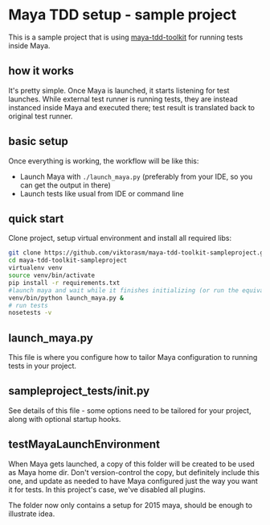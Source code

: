 # Maya TDD setup - sample project

This is a sample project that is using [maya-tdd-toolkit](https://github.com/viktorasm/maya-tdd-toolkit) for running tests inside Maya.

## how it works

It's pretty simple. Once Maya is launched, it starts listening for test launches.
While external test runner is running tests, they are instead instanced inside Maya and executed there; test result
is translated back to original test runner.

## basic setup

Once everything is working, the workflow will be like this:

* Launch Maya with `./launch_maya.py` (preferably from your IDE, so you can get the output in there)
* Launch tests like usual from IDE or command line

## quick start

Clone project, setup virtual environment and install all required libs:

```bash
git clone https://github.com/viktorasm/maya-tdd-toolkit-sampleproject.git
cd maya-tdd-toolkit-sampleproject
virtualenv venv
source venv/bin/activate
pip install -r requirements.txt
#launch maya and wait while it finishes initializing (or run the equivalend command in your IDE)
venv/bin/python launch_maya.py &
# run tests
nosetests -v
```




## launch_maya.py

This file is where you configure how to tailor Maya configuration to running tests in your project.

## sampleproject_tests/__init__.py

See details of this file - some options need to be tailored for your project, along with optional startup hooks.

## testMayaLaunchEnvironment

When Maya gets launched, a copy of this folder will be created to be used as Maya home dir. Don't version-control the copy,
but definitely include this one, and update as needed to have Maya configured just the way you want it for tests. In this project's case, we've disabled all plugins. 

The folder now only contains a setup for 2015 maya, should be enough to illustrate idea.
